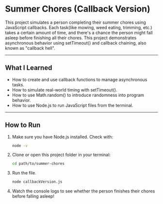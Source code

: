 # Summer Chores (Callback Version)

This project simulates a person completing their summer chores using JavaScript callbacks. Each task(like mowing, weed eating, trimming, etc.) takes a certain amount of time, and there's a chance the person might fall asleep before finishing all their chores. This project demonstrates asynchronous behavior using setTimeout() and callback chaining, also known as "callback hell".

---

## What I Learned

- How to create and use callback functions to manage asynchronous tasks.
- How to simulate real-world timing with setTimeout().
- How to use Math.random() to introduce randomness into program behavior.
- How to use Node.js to run JavaScript files from the terminal.

---

## How to Run

1. Make sure you have Node.js installed. 
    Check with:
    ``` bash
    node -v

2. Clone or open this project folder in your terminal:
    ```bash
    cd path/to/summer-chores

3. Run the file.
    ```bash
    node callbackVersion.js

4. Watch the console logs to see whether the person finishes their chores before falling asleep!